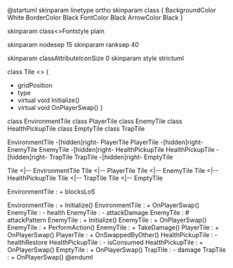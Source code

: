 @startuml
skinparam linetype ortho
skinparam class {
    BackgroundColor White
    BorderColor Black
    FontColor Black
    ArrowColor Black
}

skinparam class<<abstract>>Fontstyle plain

skinparam nodesep 15
skinparam ranksep 40

skinparam classAttributeIconSize 0
skinparam style strictuml

class Tile <<abstract>> {
  + gridPosition
  + type
  + virtual void Initialize()
  + virtual void OnPlayerSwap()
}

class EnvironmentTile
class PlayerTile
class EnemyTile
class HealthPickupTile
class EmptyTile
class TrapTile

EnvironmentTile -[hidden]right- PlayerTile
PlayerTile -[hidden]right- EnemyTile
EnemyTile -[hidden]right- HealthPickupTile
HealthPickupTile -[hidden]right- TrapTile
TrapTile -[hidden]right- EmptyTile

Tile <|-- EnvironmentTile
Tile <|-- PlayerTile
Tile <|-- EnemyTile
Tile <|-- HealthPickupTile
Tile <|-- TrapTile
Tile <|-- EmptyTile

EnvironmentTile : + blocksLoS

EnvironmentTile : + Initialize()
EnvironmentTile : + OnPlayerSwap()
EnemyTile : - health
EnemyTile : - attackDamage
EnemyTile : # attackPattern
EnemyTile : + Initialize()
EnemyTile : + OnPlayerSwap()
EnemyTile : + PerformAction()
EnemyTile : + TakeDamage()
PlayerTile : + OnPlayerSwap()
PlayerTile : + OnSwappedByOther()
HealthPickupTile : - healthRestore
HealthPickupTile : - isConsumed
HealthPickupTile : + OnPlayerSwap()
EmptyTile : + OnPlayerSwap()
TrapTile : - damage
TrapTile : + OnPlayerSwap()
@enduml